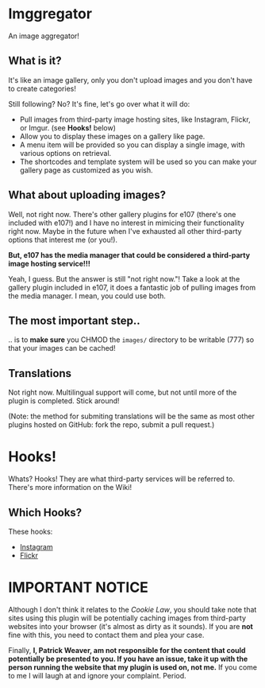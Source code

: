 # Imggregator

An image aggregator!

## What is it?

It's like an image gallery, only you don't upload images and you don't have to create categories!

Still following? No? It's fine, let's go over what it will do:

* Pull images from third-party image hosting sites, like Instagram, Flickr, or Imgur. (see **Hooks!** below)
* Allow you to display these images on a gallery like page.
* A menu item will be provided so you can display a single image, with various options on retrieval.
* The shortcodes and template system will be used so you can make your gallery page as customized as you wish.

## What about uploading images?

Well, not right now. There's other gallery plugins for e107 (there's one included with e107!) and I have no interest in mimicing their functionality right now. Maybe in the future when I've exhausted all other third-party options that interest me (or you!).

**But, e107 has the media manager that could be considered a third-party image hosting service!!!**

Yeah, I guess. But the answer is still "not right now."! Take a look at the gallery plugin included in e107, it does a fantastic job of pulling images from the media manager. I mean, you could use both.

## The most important step..

.. is to **make sure** you CHMOD the `images/` directory to be writable (777) so that your images can be cached!

## Translations

Not right now. Multilingual support will come, but not until more of the plugin is completed. Stick around!

(Note: the method for submiting translations will be the same as most other plugins hosted on GitHub: fork the repo, submit a pull request.)

# Hooks!

Whats? Hooks! They are what third-party services will be referred to. There's more information on the Wiki!

## Which Hooks?

These hooks:

* [Instagram](https://github.com/septor/imggregator/wiki/Instagram+Hook)
* [Flickr](https://github.com/septor/imggregator/wiki/Flickr+Hook)


# IMPORTANT NOTICE

Although I don't think it relates to the _Cookie Law_, you should take note that sites using this plugin will be potentially caching images from third-party websites into your browser (it's almost as dirty as it sounds). If you are **not** fine with this, you need to contact them and plea your case.

Finally, **I, Patrick Weaver, am not responsible for the content that could potentially be presented to you. If you have an issue, take it up with the person running the website that my plugin is used on, not me.** If you come to me I will laugh at and ignore your complaint. Period.

